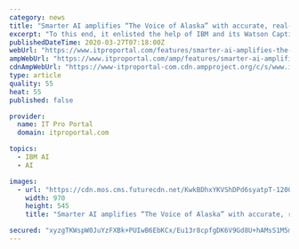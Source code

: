 ```yaml
---
category: news
title: "Smarter AI amplifies “The Voice of Alaska” with accurate, real-time captioning"
excerpt: "To this end, it enlisted the help of IBM and its Watson Captioning Live technology. This technology utilizes smarter artificial intelligence (AI) and machine learning (ML) to deliver the best possible results. Needless to say, the results were exceptional."
publishedDateTime: 2020-03-27T07:18:00Z
webUrl: "https://www.itproportal.com/features/smarter-ai-amplifies-the-voice-of-alaska-with-accurate-real-time-captioning/"
ampWebUrl: "https://www.itproportal.com/amp/features/smarter-ai-amplifies-the-voice-of-alaska-with-accurate-real-time-captioning/"
cdnAmpWebUrl: "https://www-itproportal-com.cdn.ampproject.org/c/s/www.itproportal.com/amp/features/smarter-ai-amplifies-the-voice-of-alaska-with-accurate-real-time-captioning/"
type: article
quality: 55
heat: 55
published: false

provider:
  name: IT Pro Portal
  domain: itproportal.com

topics:
  - IBM AI
  - AI

images:
  - url: "https://cdn.mos.cms.futurecdn.net/KwkBDhxYKVShDPd6syatpT-1200-80.jpg"
    width: 970
    height: 545
    title: "Smarter AI amplifies “The Voice of Alaska” with accurate, real-time captioning"

secured: "xyzgTKWspW0JuYzFXBk+PUIwB6EbKCx/Eu13r8cpfgDK6V9Gd8U+hAMsS1M5m4wI15qIfZU8BAAP5Dw7eOw6dqf6rEba2CZxxU5vevJB+zTgRQBj2C523Eg/7eoDZZsY0abe8k3TdMnBMyvxQ7wwrE0495DAwUTbyEPaO5wjsIbA4cXA4bTz6RBhQAEnWoaENLOMY/lZFaLaZe/IAYxqgRfggveVAzqtbq9CBRn/0mXb1AQtyfDGWk8hibWmdWY6UaNWxk+Eim3pkPBRuakP8Pg5ZL+x9uWMQtBEOU9A2hUJCSuePx1OEcj+yUWB7Sgn;NHQXO3Y1RIsF1RoTUEFz5g=="
---
```



